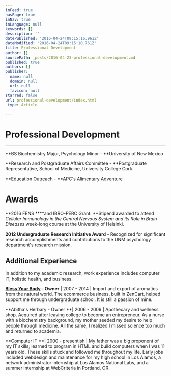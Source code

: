 ```yaml
---
inFeed: true
hasPage: true
inNav: true
inLanguage: null
keywords: []
description: ''
datePublished: '2016-04-24T09:15:16.961Z'
dateModified: '2016-04-24T09:15:10.761Z'
title: Professional Development
author: []
sourcePath: _posts/2016-04-23-professional-development.md
published: true
authors: []
publisher:
  name: null
  domain: null
  url: null
  favicon: null
starred: false
url: professional-development/index.html
_type: Article

---
```

# Professional Development

****

**BS Biochemistry Major, Psychology Minor - **University of New Mexico

**Research and Postgraduate Affairs Committee - **Postgraduate Representative, School of Medicine, University College Cork

**Education Outreach - **APC's Alimentary Adventure

# Awards

**2016 FENS ****and IBRO-PERC Grant: **Stipend awarded to attend _Cellular Immunology in the Central Nervous System and its Role in Brain Diseases_ week-long course at the University of Helsinki.

**2012 Undergraduate Research Initiative Award** - Recognized for significant research accomplishments and contributions to the UNM psychology department's research mission.

## Additional Experience

In addition to my academic research, work experience includes computer IT, holistic health, and business.

**[Bless Your Body][0] - Owner** | 2007 - 2014 | Import and export of aromatics from the natural world. The ecommerce business, built in ZenCart, helped support me through undergraduate school. It is still a passion of mine. 

**Abitha's Herbary - Owner **| 2006 - 2009 | Apothecary and wellness shop. Acquired after leaving college to become an entrepreneur. As a nurse with a biochemistry background, my mother seeded my desire to help people through medicine. All the same, I realized I missed science too much and returned to academia.

**Computer IT **| 2000 - presentish | My father was a big proponent of my IT skills; learned to program in HTML and build computers when I was 11 years old. These skills stuck and followed me throughout my life. Early jobs included webdesign and maintenance for my high school in Los Alamos, a network administrator internship at Los Alamos National Labs, and a summer internship at WebCriteria in Portland, OR.

[0]: http://thegrid.ai/blessyourbody